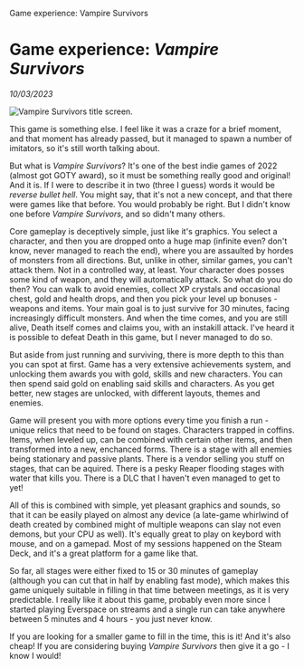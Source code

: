 Game experience: Vampire Survivors

# Game experience: _Vampire Survivors_
*10/03/2023*

![Vampire Survivors title screen.](/assets/images/articles/vampire-survivors/header.png "Title Screen")

This game is something else. I feel like it was a craze for a brief moment, and that moment has already passed, but it managed to spawn a number of imitators, so it's still worth talking about.

But what is _Vampire Survivors_? It's one of the best indie games of 2022 (almost got GOTY award), so it must be something really good and original! And it is. If I were to describe it in two (three I guess) words it would be _reverse bullet hell_. You might say, that it's not a new concept, and that there were games like that before. You would probably be right. But I didn't know one before _Vampire Survivors_, and so didn't many others.

Core gameplay is deceptively simple, just like it's graphics. You select a character, and then you are dropped onto a huge map (infinite even? don't know, never managed to reach the end), where you are assaulted by hordes of monsters from all directions. But, unlike in other, similar games, you can't attack them. Not in a controlled way, at least. Your character does posses some kind of weapon, and they will automatically attack. So what do you do then? You can walk to avoid enemies, collect XP crystals and occasional chest, gold and health drops, and then you pick your level up bonuses - weapons and items. Your main goal is to just survive for 30 minutes, facing increasingly difficult monsters. And when the time comes, and you are still alive, Death itself comes and claims you, with an instakill attack. I've heard it is possible to defeat Death in this game, but I never managed to do so.

But aside from just running and surviving, there is more depth to this than you can spot at first. Game has a very extensive achievements system, and unlocking them awards you with gold, skills and new characters. You can then spend said gold on enabling said skills and characters. As you get better, new stages are unlocked, with different layouts, themes and enemies.

Game will present you with more options every time you finish a run - unique relics that need to be found on stages. Characters trapped in coffins. Items, when leveled up, can be combined with certain other items, and then transformed into a new, enchanced forms. There is a stage with all enemies being stationary and passive plants. There is a vendor selling you stuff on stages, that can be aquired. There is a pesky Reaper flooding stages with water that kills you. There is a DLC that I haven't even managed to get to yet!

All of this is combined with simple, yet pleasant graphics and sounds, so that it can be easily played on almost any device (a late-game whirlwind of death created by combined might of multiple weapons can slay not even demons, but your CPU as well). It's equally great to play on keybord with mouse, and on a gamepad. Most of my sessions happened on the Steam Deck, and it's a great platform for a game like that.

So far, all stages were either fixed to 15 or 30 minutes of gameplay (although you can cut that in half by enabling fast mode), which makes this game uniquely suitable in filling in that time between meetings, as it is very predictable. I really like it about this game, probably even more since I started playing Everspace on streams and a single run can take anywhere between 5 minutes and 4 hours - you just never know.

If you are looking for a smaller game to fill in the time, this is it! And it's also cheap! If you are considering buying _Vampire Survivors_ then give it a go - I know I would!
